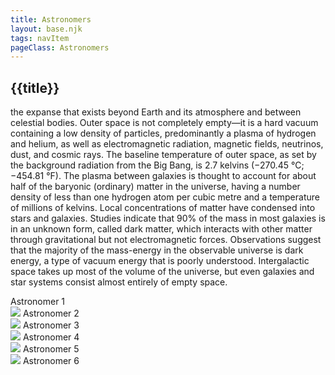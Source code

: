 ```yaml
---
title: Astronomers
layout: base.njk
tags: navItem
pageClass: Astronomers
---
```


## {{title}}

the expanse that exists beyond Earth and its atmosphere and between celestial bodies. Outer space is not completely empty—it is a hard vacuum containing a low density of particles, predominantly a plasma of hydrogen and helium, as well as electromagnetic radiation, magnetic fields, neutrinos, dust, and cosmic rays. The baseline temperature of outer space, as set by the background radiation from the Big Bang, is 2.7 kelvins (−270.45 °C; −454.81 °F). The plasma between galaxies is thought to account for about half of the baryonic (ordinary) matter in the universe, having a number density of less than one hydrogen atom per cubic metre and a temperature of millions of kelvins. Local concentrations of matter have condensed into stars and galaxies. Studies indicate that 90% of the mass in most galaxies is in an unknown form, called dark matter, which interacts with other matter through gravitational but not electromagnetic forces. Observations suggest that the majority of the mass-energy in the observable universe is dark energy, a type of vacuum energy that is poorly understood. Intergalactic space takes up most of the volume of the universe, but even galaxies and star systems consist almost entirely of empty space.

<section class="astrogrid">
<div class="astros">
Astronomer 1
</div>
<div class="astros">
<img src="/images/">
Astronomer 2
</div>
<div class="astros">
<img src="/images/">
Astronomer 3
</div>
</section>
<section class="astrogrid">
<div class="astros">
<img src="/images/">
Astronomer 4
</div>
<div class="astros">
<img src="/images/">
Astronomer 5
</div>
<div class="astros">
<img src="/images/">
Astronomer 6
</div>
</section>